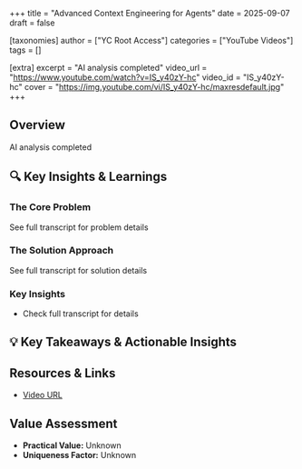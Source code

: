 +++
title = "Advanced Context Engineering for Agents"
date = 2025-09-07
draft = false

[taxonomies]
author = ["YC Root Access"]
categories = ["YouTube Videos"]
tags = []

[extra]
excerpt = "AI analysis completed"
video_url = "https://www.youtube.com/watch?v=IS_y40zY-hc"
video_id = "IS_y40zY-hc"
cover = "https://img.youtube.com/vi/IS_y40zY-hc/maxresdefault.jpg"
+++

## Overview

AI analysis completed

## 🔍 Key Insights & Learnings

### The Core Problem
See full transcript for problem details

### The Solution Approach
See full transcript for solution details

### Key Insights
- Check full transcript for details

## 💡 Key Takeaways & Actionable Insights

## Resources & Links

- [Video URL](https://www.youtube.com/watch?v=IS_y40zY-hc)

## Value Assessment
- **Practical Value:** Unknown
- **Uniqueness Factor:** Unknown

